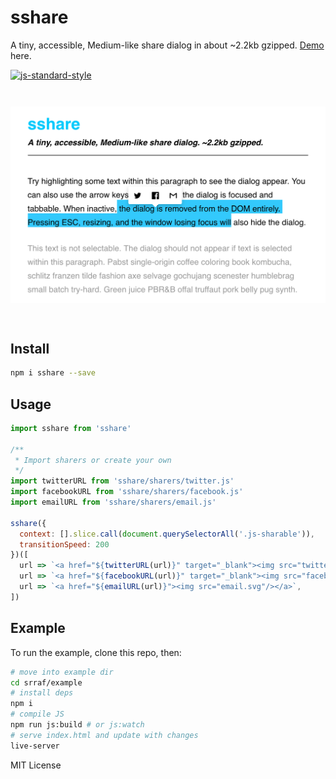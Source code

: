 # sshare
A tiny, accessible, Medium-like share dialog in about ~2.2kb gzipped. [Demo](http://estrattonbailey.com/sshare) here.

[![js-standard-style](https://cdn.rawgit.com/feross/standard/master/badge.svg)](http://standardjs.com)

<img src="https://raw.githubusercontent.com/estrattonbailey/sshare/master/screenshot.png" style="width: 620px; margin: 2em 0;"/>

## Install
```bash
npm i sshare --save
```

## Usage 
```javascript
import sshare from 'sshare'

/**
 * Import sharers or create your own
 */
import twitterURL from 'sshare/sharers/twitter.js'
import facebookURL from 'sshare/sharers/facebook.js'
import emailURL from 'sshare/sharers/email.js'

sshare({
  context: [].slice.call(document.querySelectorAll('.js-sharable')),
  transitionSpeed: 200
})([
  url => `<a href="${twitterURL(url)}" target="_blank"><img src="twitter.svg"/></a>`,
  url => `<a href="${facebookURL(url)}" target="_blank"><img src="facebook.svg"/></a>`,
  url => `<a href="${emailURL(url)}"><img src="email.svg"/></a>`,
])
```

## Example
To run the example, clone this repo, then:
```bash
# move into example dir
cd srraf/example
# install deps
npm i
# compile JS
npm run js:build # or js:watch
# serve index.html and update with changes
live-server 
```

MIT License
